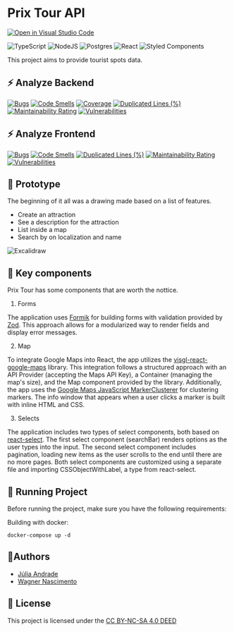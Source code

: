 # Prix Tour API

[![Open in Visual Studio Code](https://img.shields.io/static/v1?logo=visualstudiocode&label=&message=Open%20in%20Visual%20Studio%20Code&labelColor=2c2c32&color=007acc&logoColor=007acc)](https://github.dev/WagnerNasc/prix-tour)

![TypeScript](https://img.shields.io/badge/typescript-%23007ACC.svg?style=for-the-badge&logo=typescript&logoColor=white)
![NodeJS](https://img.shields.io/badge/node.js-6DA55F?style=for-the-badge&logo=node.js&logoColor=white)
![Postgres](https://img.shields.io/badge/PostgreSQL-316192?style=for-the-badge&logo=postgresql&logoColor=white)
![React](https://img.shields.io/badge/React-20232A?style=for-the-badge&logo=react&logoColor=61DAFB)
![Styled Components](https://img.shields.io/badge/styled--components-DB7093?style=for-the-badge&logo=styled-components&logoColor=white)

This project aims to provide tourist spots data.

## ⚡ Analyze Backend

[![Bugs](https://sonarcloud.io/api/project_badges/measure?project=prix-tour-backend&metric=bugs)](https://sonarcloud.io/summary/new_code?id=prix-tour-backend)
[![Code Smells](https://sonarcloud.io/api/project_badges/measure?project=prix-tour-backend&metric=code_smells)](https://sonarcloud.io/summary/new_code?id=prix-tour-backend)
[![Coverage](https://sonarcloud.io/api/project_badges/measure?project=prix-tour-backend&metric=coverage)](https://sonarcloud.io/summary/new_code?id=prix-tour-backend)
[![Duplicated Lines (%)](https://sonarcloud.io/api/project_badges/measure?project=prix-tour-backend&metric=duplicated_lines_density)](https://sonarcloud.io/summary/new_code?id=prix-tour-backend)
[![Maintainability Rating](https://sonarcloud.io/api/project_badges/measure?project=prix-tour-backend&metric=sqale_rating)](https://sonarcloud.io/summary/new_code?id=prix-tour-backend)
[![Vulnerabilities](https://sonarcloud.io/api/project_badges/measure?project=prix-tour-backend&metric=vulnerabilities)](https://sonarcloud.io/summary/new_code?id=prix-tour-backend)

## ⚡ Analyze Frontend

[![Bugs](https://sonarcloud.io/api/project_badges/measure?project=prix-tour-frontend&metric=bugs)](https://sonarcloud.io/summary/new_code?id=prix-tour-frontend)
[![Code Smells](https://sonarcloud.io/api/project_badges/measure?project=prix-tour-frontend&metric=code_smells)](https://sonarcloud.io/summary/new_code?id=prix-tour-frontend)
[![Duplicated Lines (%)](https://sonarcloud.io/api/project_badges/measure?project=prix-tour-frontend&metric=duplicated_lines_density)](https://sonarcloud.io/summary/new_code?id=prix-tour-frontend)
[![Maintainability Rating](https://sonarcloud.io/api/project_badges/measure?project=prix-tour-frontend&metric=sqale_rating)](https://sonarcloud.io/summary/new_code?id=prix-tour-frontend)
[![Vulnerabilities](https://sonarcloud.io/api/project_badges/measure?project=prix-tour-frontend&metric=vulnerabilities)](https://sonarcloud.io/summary/new_code?id=prix-tour-frontend)

## 🔨️ Prototype

The beginning of it all was a drawing made based on a list of features.

- Create an attraction
- See a description for the attraction
- List inside a map
- Search by on localization and name

![Excalidraw](https://github.com/WagnerNasc/prix-tour/assets/65175718/e42a0a50-c8de-448f-9b35-80c4a8daa595)

## 🔑️ Key components

Prix Tour has some components that are worth the nottice.

1. Forms

The application uses [Formik](https://formik.org/docs/overview) for building forms with validation provided by [Zod](https://zod.dev). This approach allows for a modularized way to render fields and display error messages.

2. Map

To integrate Google Maps into React, the app utilizes the [visgl-react-google-maps](https://visgl.github.io/react-google-maps/) library. This integration follows a structured approach with an API Provider (accepting the Maps API Key), a Container (managing the map's size), and the Map component provided by the library. Additionally, the app uses the [Google Maps JavaScript MarkerClusterer](https://github.com/googlemaps/js-markerclusterer) for clustering markers. The info window that appears when a user clicks a marker is built with inline HTML and CSS.

3. Selects

The application includes two types of select components, both based on [react-select](https://react-select.com). The first select component (searchBar) renders options as the user types into the input. The second select component includes pagination, loading new items as the user scrolls to the end until there are no more pages. Both select components are customized using a separate file and importing CSSObjectWithLabel, a type from react-select.

## 💨️ Running Project

Before running the project, make sure you have the following requirements:

Building with docker:

```shell
docker-compose up -d
```

## 🧗️Authors

- [Júlia Andrade](https://github.com/kyaramero)
- [Wagner Nascimento](https://github.com/WagnerNasc)

## 📓️ License

This project is licensed under the [CC BY-NC-SA 4.0 DEED](https://creativecommons.org/licenses/by-nc-sa/4.0/)
